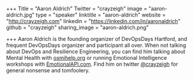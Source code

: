 +++
Title = "Aaron Aldrich"
Twitter = "crayzeigh"
image = "aaron-aldrich.jpg"
type = "speaker"
linktitle = "aaron-aldrich"
website = "http://crayzeigh.com"
linkedin = "https://linkedin.com/in/aaronaldrich"
github = "crayzeigh"
sharing_image = "aaron-aldrich.png"

+++
Aaron Aldrich is the founding organizer of DevOpsDays Hartford, and frequent DevOpsDays organizer and participant all over. When not talking about DevOps and Resilience Engineering, you can find him talking about Mental Health with [osmihelp.org](https://osmihelp.org) or running Emotional Intelligence workshops with [EmotionalAPI.com](https://EmotionalAPI.com). Find him on twitter [@crayzeigh](https://twitter.com/crayzeigh) for general nonsense and tomfoolery.
